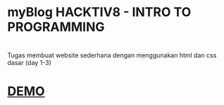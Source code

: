 # myBlog HACKTIV8 - INTRO TO PROGRAMMING
#
Tugas membuat website sederhana dengan menggunakan html dan css dasar (day 1-3)
#
# [DEMO](https://khasogi27.github.io/myBlog/)
